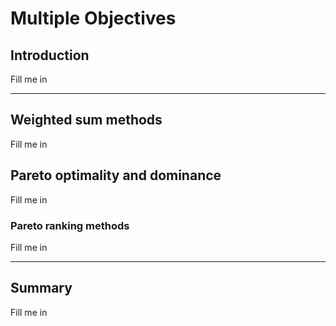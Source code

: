# Multiple Objectives

## Introduction
Fill me in

---

## Weighted sum methods
Fill me in

## Pareto optimality and dominance
Fill me in

### Pareto ranking methods
Fill me in


---

## Summary
Fill me in
